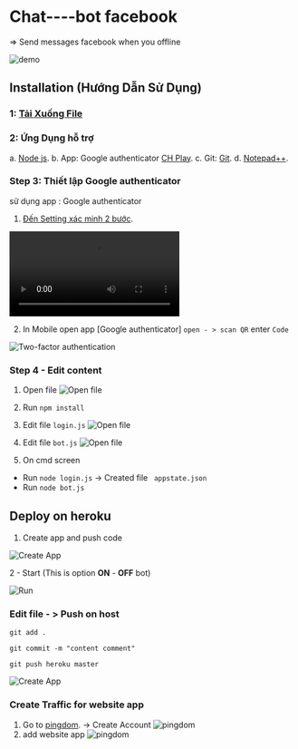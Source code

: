 # Chat----bot facebook
=> Send messages facebook when you offline

![demo](https://www.facebook.com/vohuykhang0209)


## Installation (Hướng Dẫn Sử Dụng)

### 1: [Tải Xuống File](https://codeload.github.com/seakBz/chatbot/zip/master)
### 2: Ứng Dụng hỗ trợ
a. [Node js](https://nodejs.org/dist/v10.16.3/node-v10.16.3-x64.msi).
b. App: Google authenticator [CH Play](https://play.google.com/store/apps/details?id=com.google.android.apps.authenticator2&hl=vi).
c. Git: [Git](https://git-scm.com/).
d. [Notepad++](https://github-production-release-asset-2e65be.s3.amazonaws.com/33014811/c5bcb780-1760-11ea-867f-9980c7c79d75?X-Amz-Algorithm=AWS4-HMAC-SHA256&X-Amz-Credential=AKIAIWNJYAX4CSVEH53A%2F20200102%2Fus-east-1%2Fs3%2Faws4_request&X-Amz-Date=20200102T023058Z&X-Amz-Expires=300&X-Amz-Signature=50006bfcff7bfec23dd920e2c641f4a83a564179b3e6474e047ccd2f158544e6&X-Amz-SignedHeaders=host&actor_id=47880923&response-content-disposition=attachment%3B%20filename%3Dnpp.7.8.2.Installer.exe&response-content-type=application%2Foctet-stream).
### Step 3: Thiết lập Google authenticator
sử dụng app : Google authenticator
1. [Đến Setting xác minh 2 bước](https://www.facebook.com/security/2fac/settings/).

![Two-factor authentication](https://i.imgur.com/hRfWuaM.mp4)

2. In Mobile open app [Google authenticator] `open - > scan QR` enter `Code`

![Two-factor authentication](https://i.imgur.com/CVaokMR.png)


### Step 4 - Edit content
1. Open file
![Open file](https://i.imgur.com/tHHZ5p1.gif)

2. Run `npm install `

3. Edit file `login.js`
![Open file](https://i.imgur.com/QxJNrWy.png)

4.   Edit file `bot.js`
![Open file](https://i.imgur.com/zsyRrVq.png)

4. On cmd screen  
 - Run `node login.js` -> Created file ` appstate.json`
 - Run `node bot.js`

## Deploy on heroku

1. Create app and push code

![Create App](https://i.imgur.com/ZMTNrMe.gif)

2 - Start  (This is option **ON** - **OFF** bot)

![Run](https://i.imgur.com/QNY4JJh.gif)

### Edit file - > Push on host

`git add .`

`git commit -m "content comment"`

`git push heroku master`

![Create App](https://i.imgur.com/LlyvegL.gif)

### Create Traffic for website app
1. Go to [pingdom](https://www.pingdom.com). -> Create Account
![pingdom](https://i.imgur.com/YxYqWnr.png)
2. add website app
![pingdom](https://i.imgur.com/nZD6qvw.png)
 
